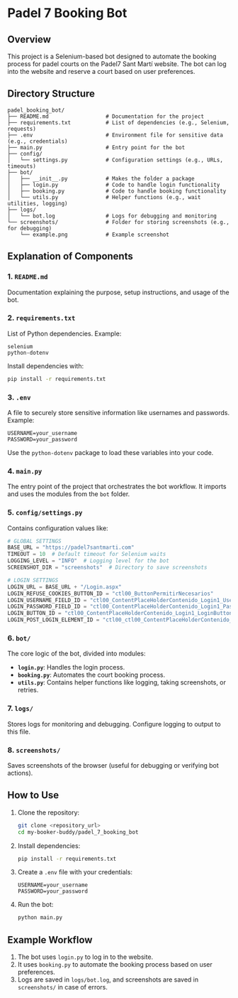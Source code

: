 # Padel 7 Booking Bot

## Overview
This project is a Selenium-based bot designed to automate the booking process for padel courts on the Padel7 Sant Martí website. The bot can log into the website and reserve a court based on user preferences.

## Directory Structure
```
padel_booking_bot/
├── README.md                  # Documentation for the project
├── requirements.txt           # List of dependencies (e.g., Selenium, requests)
├── .env                       # Environment file for sensitive data (e.g., credentials)
├── main.py                    # Entry point for the bot
├── config/
│   └── settings.py            # Configuration settings (e.g., URLs, timeouts)
├── bot/
│   ├── __init__.py            # Makes the folder a package
│   ├── login.py               # Code to handle login functionality
│   ├── booking.py             # Code to handle booking functionality
│   └── utils.py               # Helper functions (e.g., wait utilities, logging)
├── logs/
│   └── bot.log                # Logs for debugging and monitoring
└── screenshots/               # Folder for storing screenshots (e.g., for debugging)
    └── example.png            # Example screenshot

```

## Explanation of Components

### 1. `README.md`
Documentation explaining the purpose, setup instructions, and usage of the bot.

### 2. `requirements.txt`
List of Python dependencies. Example:
```text
selenium
python-dotenv
```
Install dependencies with:
```bash
pip install -r requirements.txt
```

### 3. `.env`
A file to securely store sensitive information like usernames and passwords. Example:
```env
USERNAME=your_username
PASSWORD=your_password
```
Use the `python-dotenv` package to load these variables into your code.

### 4. `main.py`
The entry point of the project that orchestrates the bot workflow. It imports and uses the modules from the `bot` folder.

### 5. `config/settings.py`
Contains configuration values like:
```python
# GLOBAL SETTINGS
BASE_URL = "https://padel7santmarti.com"
TIMEOUT = 10  # Default timeout for Selenium waits
LOGGING_LEVEL = "INFO"  # Logging level for the bot
SCREENSHOT_DIR = "screenshots"  # Directory to save screenshots

# LOGIN SETTINGS
LOGIN_URL = BASE_URL + "/Login.aspx"
LOGIN_REFUSE_COOKIES_BUTTON_ID = "ctl00_ButtonPermitirNecesarios"
LOGIN_USERNAME_FIELD_ID = "ctl00_ContentPlaceHolderContenido_Login1_UserName"
LOGIN_PASSWORD_FIELD_ID = "ctl00_ContentPlaceHolderContenido_Login1_Password"
LOGIN_BUTTON_ID = "ctl00_ContentPlaceHolderContenido_Login1_LoginButton"
LOGIN_POST_LOGIN_ELEMENT_ID = "ctl00_ctl00_ContentPlaceHolderContenido_WUCMenuLateralIzquierdaIntranet_imgSocio"
```

### 6. `bot/`
The core logic of the bot, divided into modules:
- **`login.py`**: Handles the login process.
- **`booking.py`**: Automates the court booking process.
- **`utils.py`**: Contains helper functions like logging, taking screenshots, or retries.

### 7. `logs/`
Stores logs for monitoring and debugging. Configure logging to output to this file.

### 8. `screenshots/`
Saves screenshots of the browser (useful for debugging or verifying bot actions).

## How to Use

1. Clone the repository:
    ```bash
    git clone <repository_url>
    cd my-booker-buddy/padel_7_booking_bot
    ```

2. Install dependencies:
    ```bash
    pip install -r requirements.txt
    ```

3. Create a `.env` file with your credentials:
    ```env
    USERNAME=your_username
    PASSWORD=your_password
    ```

4. Run the bot:
    ```bash
    python main.py
    ```

## Example Workflow
1. The bot uses `login.py` to log in to the website.
2. It uses `booking.py` to automate the booking process based on user preferences.
3. Logs are saved in `logs/bot.log`, and screenshots are saved in `screenshots/` in case of errors.

